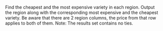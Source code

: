Find the cheapest and the most expensive variety in each region. 
Output the region along with the corresponding most expensive and the cheapest variety. 
Be aware that there are 2 region columns, the price from that row applies to both of them.
Note: The results set contains no ties.